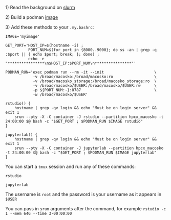 1\) Read the background on [slurm](slurm.md)

2\) Build a podman [image](images.md)

3\) Add these methods to your `.my.bashrc`:

```
IMAGE='myimage'

GET_PORT='HOST_IP=$(hostname -i) ; 
          PORT_NUM=$(for port in {8000..9000}; do ss -an | grep -q :$port || { echo $port; break; }; done) ; 
          echo -e "****************\n$HOST_IP:$PORT_NUM\n****************"'

PODMAN_RUN='exec podman run --rm -it --init                      \
            -v /broad/macosko:/broad/macosko:ro                  \
            -v /broad/macosko_storage:/broad/macosko_storage:ro  \
            -v /broad/macosko/$USER:/broad/macosko/$USER:rw      \
            -p ${PORT_NUM:-}:8787                                \
            -w /broad/macosko/$USER'        

rstudio() {
    hostname | grep -qv login && echo "Must be on login server" && exit 1
    srun --pty -X -C container -J rstudio --partition hpcx_macosko -t 24:00:00 $@ bash -c "$GET_PORT ; $PODMAN_RUN $IMAGE rstudio"
}

jupyterlab() {
    hostname | grep -qv login && echo "Must be on login server" && exit 1
    srun --pty -X -C container -J jupyterlab --partition hpcx_macosko -t 24:00:00 $@ bash -c "$GET_PORT ; $PODMAN_RUN $IMAGE jupyterlab"
}

```

You can start a `tmux` session and run any of these commands:

```rstudio```

```jupyterlab```

The username is `root` and the password is your username as it appears in `$USER`

You can pass in `srun` arguments after the command, for example `rstudio -c 1 --mem 64G --time 3-00:00:00`
